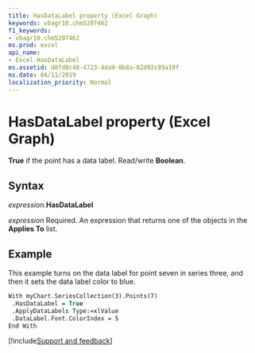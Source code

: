 ```yaml
---
title: HasDataLabel property (Excel Graph)
keywords: vbagr10.chm5207462
f1_keywords:
- vbagr10.chm5207462
ms.prod: excel
api_name:
- Excel.HasDataLabel
ms.assetid: d8fd8c48-4723-4da9-0b8a-82d02c93a19f
ms.date: 04/11/2019
localization_priority: Normal
---
```



# HasDataLabel property (Excel Graph)

**True** if the point has a data label. Read/write **Boolean**.

## Syntax

_expression_.**HasDataLabel**

_expression_ Required. An expression that returns one of the objects in the **Applies To** list.

## Example

This example turns on the data label for point seven in series three, and then it sets the data label color to blue.

```vb
With myChart.SeriesCollection(3).Points(7) 
 .HasDataLabel = True 
 .ApplyDataLabels Type:=xlValue 
 .DataLabel.Font.ColorIndex = 5 
End With
```

[!include[Support and feedback](~/includes/feedback-boilerplate.md)]